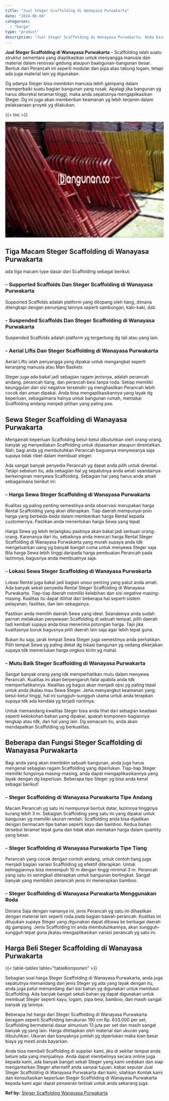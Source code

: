 ```yaml
---
title: "Jual Steger Scaffolding di Wanayasa Purwakarta"
date: "2024-06-04"
categories: 
  - "harga"
type: "product"
description: "Jual Steger Scaffolding di Wanayasa Purwakarta. Anda bisa membeli Scaffolding di supplier kami, jika di sekitar tempat anda belum ada yang menjualnya. Anda d..."
---
```


**Jual Steger Scaffolding di Wanayasa Purwakarta** – Scaffolding ialah suatu struktur sementara yang diaplikasikan untuk menyangga manusia dan material dalam renovasi gedung ataupun baangunan-bangunan besar. Bentuk dari Perancah ini seperti modular dan pipa atau tabung logam, tetapi ada juga material lain yg digunakan.

Dg adanya Steger bisa membikin manusia lebih gampang dalam memperbaiki suatu bagian bangunan yang rusak. Apalagi jika bangunan yg harus dikoreksi teramat tinggi, maka anda sepatutnya mengaplikasikan Steger. Dg ini juga akan memberikan keamanan yg lebih terjamin dalam pelaksanaan proyek yg dilakukan.

{{< toc >}}

![Jual Steger Scaffolding di Wanayasa Purwakarta](/images/sewa-scaffolding-steger-30.png)

## Tiga Macam Steger Scaffolding di Wanayasa Purwakarta

ada tiga macam type dasar dari Scaffolding sebagai berikut:

### \- Supported Scaffolds Dan Steger Scaffolding di Wanayasa Purwakarta

Supported Scaffolds adalah platform yang ditopang oleh tiang, dimana dilengkapi dengan penunjang lainnya seperti sambungan, kaki-kaki, dsb.

### \- Suspended Scaffolds Dan Steger Scaffolding di Wanayasa Purwakarta

Suspended Scaffolds adalah platform yg tergantung dg tali atau yang lain.

### \- Aerial Lifts Dan Steger Scaffolding di Wanayasa Purwakarta

Aerial Lifts ialah penyangga yang dipakai untuk mengangkat seperti keranjang manusia atau Man Baskets

Steger juga ada bakal jadi sebagian ragam jenisnya, adalah perancah andang, perancah tiang, dan perancah besi tanpa roda. Setiap memiliki keunggulan dan sisi negative tersendiri yg menghasilkan Perancah lebih cocok dan aman dipakai. Anda bisa mengaplikasikannya yang layak dg keperluan, sebagaimana halnya untuk bangunan rumah, memakai Scaffolding andang menjadi pilihan yang paling pas.

## Sewa Steger Scaffolding di Wanayasa Purwakarta

Mengamati keperluan Scaffolding betul-betul dibutuhkan oleh orang-orang, banyak yg menyediakan Scaffolding untuk dipasarkan ataupun direntalkan. Nah, bagi anda yg membutuhkan Perancah bagusnya menyewanya saja supaya tidak ribet dalam membuat steger.

Ada sangat banyak penyedia Perancah yg dapat anda pilih untuk dirental. Tetapi sebelum itu, ada sebagian hal yg sepatutnya anda amati seandainya berkeinginan menyewa Scaffolding. Sebagian hal yang harus anda amati sebagaimana berikut ini:

### \- Harga Sewa Steger Scaffolding di Wanayasa Purwakarta

Kualitas yg paling penting semestinya anda observasi merupakan harga Rental Scaffolding yang akan diterapkan. Tiap daerah mempunyai poin harga yang berbeda-beda dalam memberikan harga Rental kepada customernya. Pastikan anda menentukan harga Sewa yang tepat.

Harga Sewa yg lebih terjangkau pastinya akan bakal jadi serbuan orang-orang. Karenanya dari itu, sebaiknya anda mencari harga Rental Steger Scaffolding di Wanayasa Purwakarta yang murah supaya anda tdk mengeluarkan uang yg banyak banget cuma untuk menyewa Steger saja. Bila harga Sewa lebih tinggi daripada harga pembuatan Perancah pada lazimnya, bagusnya anda membuatnya saja.

### \- Lokasi Sewa Steger Scaffolding di Wanayasa Purwakarta

Lokasi Rental juga bakal jadi bagian unsur penting yang patut anda amati. Ada banyak sekali penyedia Rental Steger Scaffolding di Wanayasa Purwakarta. Tiap-tiap daerah memiliki kelebihan dan sisi negative masing-masing. Kualitas itu dapat dilihat dari beberapa hal seperti sistem pelayanan, fasilitas, dan lain sebagainya.

Pastikan anda memilih daerah Sewa yang ideal. Seandainya anda sudah pernah melakukan penyewaan Scaffolding di sebuah tempat, pilih daerah tadi kembali supaya anda bisa menerima potongan harga. Tapi jika kualitasnya buruk bagusnya pilih daerah lain saja agar lebih tepat guna.

Bukan itu saja, jarak tempat Sewa Steger juga semestinya anda perhatikan. Pilih tempat Sewa yg paling dekat dg lokasi bangunan yg sedang dikerjakan supaya tdk memerlukan harga ongkos kirim yg mahal.

### \- Mutu Baik Steger Scaffolding di Wanayasa Purwakarta

Sangat banyak orang yang tdk memperhatikan mutu dalam menyewa Perancah. Kualitas ini akan berpengaruh fatal apabila anda tdk memperhatikannya. Kwalitas yg bagus akan menjadi opsi yg paling tepat untuk anda jikalau mau Sewa Steger. Jenis menyangkut keamanan yang betul-betul tinggi, hal ini sungguh-sungguh utama untuk anda terapkan supaya tdk ada kendala yg terjadi nantinya.

Untuk memandang kwalitas Steger bisa anda lihat dari sebagian keadaan seperti kekokohan bahan yang dipakai, apakah komponen-bagiannya lengkap atau tdk, dan hal yang lain. Dg semacam itu, anda akan mendapatkan Scaffolding yg berkualitas.

## Beberapa dan Fungsi Steger Scaffolding di Wanayasa Purwakarta

Bagi anda yang akan membikin sebuah bangunan, anda juga harus mengenal sebagian ragam Scaffolding yang diperlukan. Tiap-tiap Steger memiliki fungsinya masing-masing, anda dapat mengaplikasikannya yang layak dengan dg keperluan. Beberapa tipe Steger yg bisa anda kenal sebagai berikut!

### \- Steger Scaffolding di Wanayasa Purwakarta Tipe Andang

Macam Perancah yg satu ini mempunyai bentuk datar, lazimnya tingginya kurang lebih 3 m. Sebagian Scaffolding yang satu ini yang dipakai untuk bangunan yg memiliki ukuran rendah. Scaffolding anda bisa dijadikan dengan bermacam tipe bahan seperti kayu dan bamboo. Kedua bahan tersebut teramat tepat guna dan tidak akan memakan harga dalam quantity yang besar.

### \- Steger Scaffolding di Wanayasa Purwakarta Tipe Tiang

Perancah yang cocok dengan contoh andang, untuk contoh tiang juga menjadi bagian variasi Scaffolding yg efektif diterapkan. Untuk ketinggiannya bisa menempuh 10 m dengan tinggi minimal 3 m. Perancah yang satu ini seringkali diterapkan untuk bangunan bertingkat. Sangat banyak yang membikin perancah jenis ini menerapkan bamboo.

### \- Steger Scaffolding di Wanayasa Purwakarta Menggunakan Roda

Dimana Saja dengan namanya ini, jenis Perancah yg satu ini dihasilkan dengan material lain seperti roda pada bagian bawah perancah. Kualitas ini ditujukan supaya Steger yang digunakan dapat dibawa ke berbagai daerah dg gampang. Jenis Scaffolding ini anda membutuhkannya, akan sungguh-sungguh tepat guna jikalau mengaplikasikan variasi perancah yg satu ini.

## Harga Beli Steger Scaffolding di Wanayasa Purwakarta

{{< table-tables table="tableKomponen" >}}

Sebagian soal harga Steger Scaffolding di Wanayasa Purwakarta, anda juga sepatutnya memandang dari jenis Steger yg ada yang layak dengan itu, anda juga patut memandang dari sisi bahan yg digunakan untuk membaut Scaffolding. Ada banyak banget sekali bahan yg dapat digunakan untuk membuat Steger seperti kayu, logam, pipa besi, bamboo, dan masih sangat banyak yg lainnya.

Beberapa list harga dari Steger Scaffolding di Wanayasa Purwakarta beragam seperti Scaffolding berukuran 190 cm Rp. 633.000 per set, Scaffolding bermaterial dasar almunium 13 juta per set dan masih sangat banyak yg yang lain. Harga ditetapkan oleh material dan ukuran yang dibutuhkan. Ukuran dan banyaknya jumlah yg diperlukan maka kian besar biaya yg mesti anda bayarkan.

Anda bisa membeli Scaffolding di supplier kami, jika di sekitar tempat anda belum ada yang menjualnya. Anda dapat membelinya secara online juga kepada kami, ada banyak banget sekali Steger yang kami sediakan dan siap mengantarkan Steger alternatif anda sampai tujuan. kabar seputar Jual Steger Scaffolding di Wanayasa Purwakarta dari kami, silahkan Kontak kami dan konsultasikan keperluan Steger Scaffolding di Wanayasa Purwakarta kepada kami agar dapat penawran terbiak untuk anda sekarang juga.

**Ref by:** [Steger Scaffolding Wanayasa Purwakarta](https://id.wikipedia.org/wiki/Steger)
